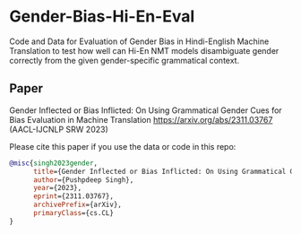 # Gender-Bias-Hi-En-Eval
Code and Data for Evaluation of Gender Bias in Hindi-English Machine Translation to test how well can Hi-En NMT models disambiguate gender correctly from the given gender-specific grammatical context.

## Paper

Gender Inflected or Bias Inflicted: On Using Grammatical Gender Cues for Bias Evaluation in Machine Translation
https://arxiv.org/abs/2311.03767 (AACL-IJCNLP SRW 2023)

Please cite this paper if you use the data or code in this repo:

```bibtex
@misc{singh2023gender,
      title={Gender Inflected or Bias Inflicted: On Using Grammatical Gender Cues for Bias Evaluation in Machine Translation}, 
      author={Pushpdeep Singh},
      year={2023},
      eprint={2311.03767},
      archivePrefix={arXiv},
      primaryClass={cs.CL}
}
```
